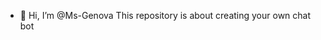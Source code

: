 - 👋 Hi, I’m @Ms-Genova
This repository is about creating your own chat bot 

<!---
Ms-Genova/Ms-Genova is a ✨ special ✨ repository because its `README.md` (this file) appears on your GitHub profile.
You can click the Preview link to take a look at your changes.
--->
